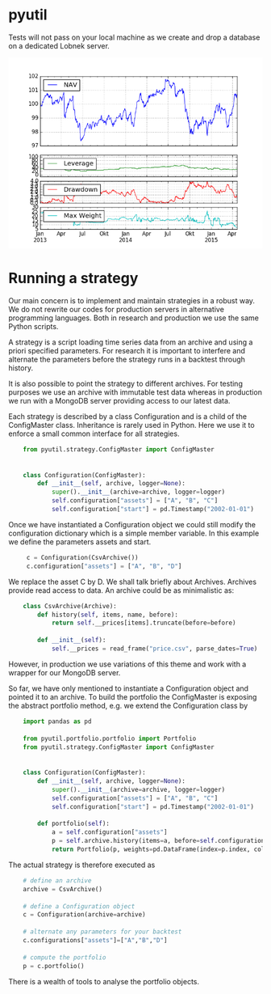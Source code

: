 # pyutil
Tests will not pass on your local machine as we create and drop a database on a dedicated Lobnek server.

![Alt text](portfolio.png)


# Running a strategy

Our main concern is to implement and maintain strategies in a robust way. We do not rewrite our codes for production servers 
in alternative programming languages. Both in research and production we use the same Python scripts. 

A strategy is a script loading time series data from an archive and using a priori specified parameters.
For research it is important to interfere and alternate the parameters before the strategy runs in a backtest through history.

It is also possible to point the strategy to different archives. For testing purposes we use an archive with immutable test data 
whereas in production we run with a MongoDB server providing access to our latest data.

Each strategy is described by a class Configuration and is a child of the ConfigMaster class.
Inheritance is rarely used in Python. Here we use it to enforce a small common interface for all strategies.

```python
	from pyutil.strategy.ConfigMaster import ConfigMaster
	
	
	class Configuration(ConfigMaster):
		def __init__(self, archive, logger=None):
			super().__init__(archive=archive, logger=logger)
			self.configuration["assets"] = ["A", "B", "C"]
			self.configuration["start"] = pd.Timestamp("2002-01-01")
```

Once we have instantiated a Configuration object we could still modify the configuration dictionary which is a simple
member variable. In this example we define the parameters assets and start.

```python
     c = Configuration(CsvArchive())
     c.configuration["assets"] = ["A", "B", "D"]
```

We replace the asset C by D. We shall talk briefly about Archives. Archives provide 
read access to data. An archive could be as minimalistic as:

```python
	class CsvArchive(Archive):
		def history(self, items, name, before):
			return self.__prices[items].truncate(before=before)
	
		def __init__(self):
			self.__prices = read_frame("price.csv", parse_dates=True)
```

However, in production we use variations of this theme and work with a wrapper for our MongoDB server. 

So far, we have only mentioned to instantiate a Configuration object and pointed it to an archive. To build the portfolio the
ConfigMaster is exposing the abstract portfolio method, e.g. we extend the Configuration class by 

```python
	import pandas as pd
	
	from pyutil.portfolio.portfolio import Portfolio
	from pyutil.strategy.ConfigMaster import ConfigMaster
	
	
	class Configuration(ConfigMaster):
		def __init__(self, archive, logger=None):
			super().__init__(archive=archive, logger=logger)
			self.configuration["assets"] = ["A", "B", "C"]
			self.configuration["start"] = pd.Timestamp("2002-01-01")
			
		def portfolio(self):
			a = self.configuration["assets"]
			p = self.archive.history(items=a, before=self.configuration["start"])
			return Portfolio(p, weights=pd.DataFrame(index=p.index, columns=p.keys(), data=1.0 / len(a)))
```
The actual strategy is therefore executed as 

```python
	# define an archive
	archive = CsvArchive()
	
	# define a Configuration object
	c = Configuration(archive=archive)
	
	# alternate any parameters for your backtest
	c.configurations["assets"]=["A","B","D"]
	
	# compute the portfolio
	p = c.portfolio()
```

There is a wealth of tools to analyse the portfolio objects. 